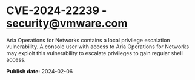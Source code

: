 # CVE-2024-22239 - security@vmware.com

Aria Operations for Networks contains a local privilege escalation vulnerability. A console user with access to Aria Operations for Networks may exploit this vulnerability to escalate privileges to gain regular shell access.   

**Publish date:** 2024-02-06
